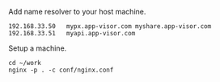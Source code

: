 Add name resolver to your host machine.
```
192.168.33.50   mypx.app-visor.com myshare.app-visor.com
192.168.33.51   myapi.app-visor.com
```

Setup a machine.
```
cd ~/work
nginx -p . -c conf/nginx.conf
```


